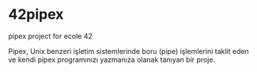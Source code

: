 # 42pipex
pipex project for ecole 42


Pipex, Unix benzeri işletim sistemlerinde boru (pipe) işlemlerini taklit eden ve kendi pipex programınızı yazmanıza olanak tanıyan bir proje.

